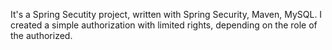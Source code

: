 It's a Spring Secutity project, written with Spring Security, Maven, MySQL. 
I created a simple authorization with limited rights, depending on the role of the authorized.
